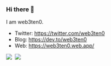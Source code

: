 ### Hi there 👋
I am web3ten0.

- Twitter: https://twitter.com/web3ten0
- Blog: https://dev.to/web3ten0
- Web: https://web3ten0.web.app/
<p>
  <img src='https://github-readme-stats.vercel.app/api?username=web3ten0&show_icons=true&theme=dark&icon_color=fff' />&nbsp;
  <img src='https://github-readme-stats.vercel.app/api/top-langs/?username=web3ten0&layout=compact&theme=dark' />
</p>
